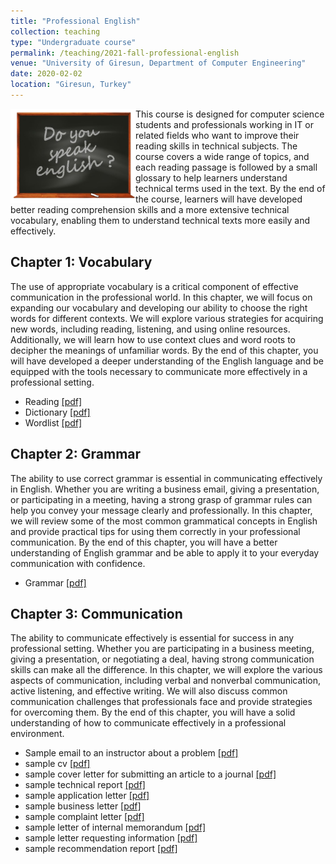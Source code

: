 ```yaml
---
title: "Professional English"
collection: teaching
type: "Undergraduate course"
permalink: /teaching/2021-fall-professional-english
venue: "University of Giresun, Department of Computer Engineering"
date: 2020-02-02
location: "Giresun, Turkey"
---
```


<img align="left" width="200" alt="professional english" src="/images/teaching/professional-english-course.png"> This course is designed for computer science students and professionals working in IT or related fields who want to improve their reading skills in technical subjects. The course covers a wide range of topics, and each reading passage is followed by a small glossary to help learners understand technical terms used in the text. By the end of the course, learners will have developed better reading comprehension skills and a more extensive technical vocabulary, enabling them to understand technical texts more easily and effectively.

Chapter 1: Vocabulary
-----

The use of appropriate vocabulary is a critical component of effective communication in the professional world. In this chapter, we will focus on expanding our vocabulary and developing our ability to choose the right words for different contexts. We will explore various strategies for acquiring new words, including reading, listening, and using online resources. Additionally, we will learn how to use context clues and word roots to decipher the meanings of unfamiliar words. By the end of this chapter, you will have developed a deeper understanding of the English language and be equipped with the tools necessary to communicate more effectively in a professional setting.

* Reading <a href="http://sercankulcu.github.io/files/pro_eng/Professional_English.pdf">[pdf]</a>
* Dictionary <a href="http://sercankulcu.github.io/files/pro_eng/dictionary.pdf">[pdf]</a>
* Wordlist <a href="http://sercankulcu.github.io/files/pro_eng/wordlist.pdf">[pdf]</a>

Chapter 2: Grammar
-----

The ability to use correct grammar is essential in communicating effectively in English. Whether you are writing a business email, giving a presentation, or participating in a meeting, having a strong grasp of grammar rules can help you convey your message clearly and professionally. In this chapter, we will review some of the most common grammatical concepts in English and provide practical tips for using them correctly in your professional communication. By the end of this chapter, you will have a better understanding of English grammar and be able to apply it to your everyday communication with confidence.

* Grammar <a href="http://sercankulcu.github.io/files/pro_eng/Professional_English.pdf">[pdf]</a>

Chapter 3: Communication
-----

The ability to communicate effectively is essential for success in any professional setting. Whether you are participating in a business meeting, giving a presentation, or negotiating a deal, having strong communication skills can make all the difference. In this chapter, we will explore the various aspects of communication, including verbal and nonverbal communication, active listening, and effective writing. We will also discuss common communication challenges that professionals face and provide strategies for overcoming them. By the end of this chapter, you will have a solid understanding of how to communicate effectively in a professional environment.

* Sample email to an instructor about a problem <a href="http://sercankulcu.github.io/files/pro_eng/sample-email-to-an-instructor-about-a-problem.pdf">[pdf]</a>
* sample cv <a href="http://sercankulcu.github.io/files/pro_eng/sample-cv.pdf">[pdf]</a>
* sample cover letter for submitting an article to a journal <a href="http://sercankulcu.github.io/files/pro_eng/sample-cover-letter-for-submitting-an-article-to-a-journal.pdf">[pdf]</a>
* sample technical report <a href="http://sercankulcu.github.io/files/pro_eng/sample-technical-report.pdf">[pdf]</a>
* sample application letter <a href="http://sercankulcu.github.io/files/pro_eng/sample-application-letter.pdf">[pdf]</a>
* sample business letter <a href="http://sercankulcu.github.io/files/pro_eng/sample-business-letter.pdf">[pdf]</a>
* sample complaint letter <a href="http://sercankulcu.github.io/files/pro_eng/sample-complaint-letter.pdf">[pdf]</a>
* sample letter of internal memorandum <a href="http://sercankulcu.github.io/files/pro_eng/sample-letter-of-internal-memorandum.pdf">[pdf]</a>
* sample letter requesting information <a href="http://sercankulcu.github.io/files/pro_eng/sample-letter-requesting-information.pdf">[pdf]</a>
* sample recommendation report <a href="http://sercankulcu.github.io/files/pro_eng/sample-recommendation-report.pdf">[pdf]</a>
